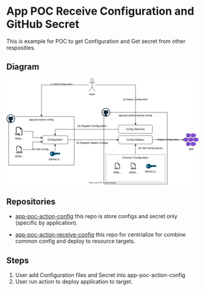 # App POC Receive Configuration and GitHub Secret

This is example for POC to get Configuration and Get secret from other resposities.

## Diagram

![](arch.svg)

## Repositories

- [app-poc-action-config](https://github.com/tarathep/app-poc-action-config) this repo is store configs and secret only (specific by application).

- [app-poc-action-receive-config](https://github.com/tarathep/app-poc-action-receive-config) this repo for centrialize for combine common config and deploy to resource targets.

## Steps

1. User add Configuration files and Secret into app-poc-action-config
2. User run action to deploy application to target.